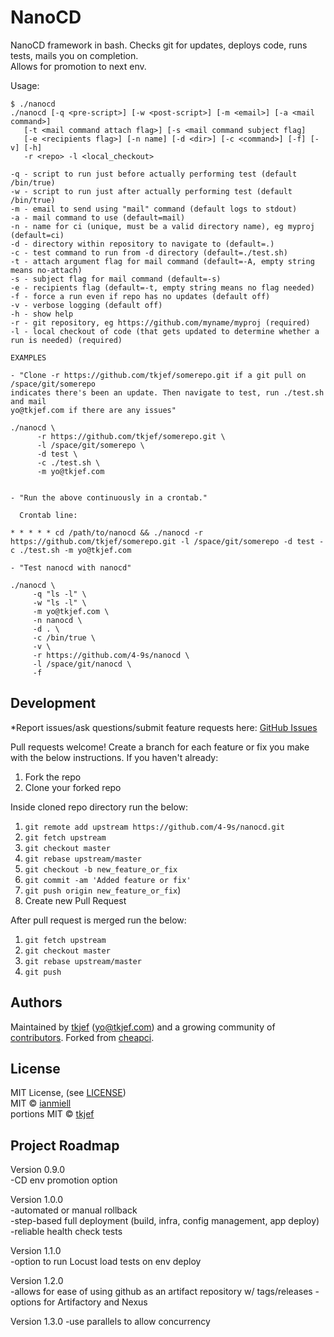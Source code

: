 NanoCD
=======

NanoCD framework in bash. Checks git for updates, deploys code, runs tests, mails you on completion.  
Allows for promotion to next env.  

Usage:  

```
$ ./nanocd
./nanocd [-q <pre-script>] [-w <post-script>] [-m <email>] [-a <mail command>]
   [-t <mail command attach flag>] [-s <mail command subject flag]
   [-e <recipients flag>] [-n name] [-d <dir>] [-c <command>] [-f] [-v] [-h]
   -r <repo> -l <local_checkout>

-q - script to run just before actually performing test (default /bin/true)
-w - script to run just after actually performing test (default /bin/true)
-m - email to send using "mail" command (default logs to stdout)
-a - mail command to use (default=mail)
-n - name for ci (unique, must be a valid directory name), eg myproj (default=ci)
-d - directory within repository to navigate to (default=.)
-c - test command to run from -d directory (default=./test.sh)
-t - attach argument flag for mail command (default=-A, empty string means no-attach)
-s - subject flag for mail command (default=-s)
-e - recipients flag (default=-t, empty string means no flag needed)
-f - force a run even if repo has no updates (default off)
-v - verbose logging (default off)
-h - show help
-r - git repository, eg https://github.com/myname/myproj (required)
-l - local checkout of code (that gets updated to determine whether a run is needed) (required)

EXAMPLES

- "Clone -r https://github.com/tkjef/somerepo.git if a git pull on /space/git/somerepo 
indicates there's been an update. Then navigate to test, run ./test.sh and mail 
yo@tkjef.com if there are any issues"

./nanocd \
      -r https://github.com/tkjef/somerepo.git \
      -l /space/git/somerepo \
      -d test \
      -c ./test.sh \
      -m yo@tkjef.com


- "Run the above continuously in a crontab."

  Crontab line:

* * * * * cd /path/to/nanocd && ./nanocd -r https://github.com/tkjef/somerepo.git -l /space/git/somerepo -d test -c ./test.sh -m yo@tkjef.com

- "Test nanocd with nanocd"

./nanocd \
     -q "ls -l" \
     -w "ls -l" \
     -m yo@tkjef.com \
     -n nanocd \
     -d . \
     -c /bin/true \
     -v \
     -r https://github.com/4-9s/nanocd \
     -l /space/git/nanocd \
     -f

```

## Development

*Report issues/ask questions/submit feature requests here: [GitHub Issues][issues]

Pull requests welcome!
Create a branch for each feature or fix you make with the below instructions.
If you haven't already:
1. Fork the repo
2. Clone your forked repo

Inside cloned repo directory run the below:
1. `git remote add upstream https://github.com/4-9s/nanocd.git`
2. `git fetch upstream`
3. `git checkout master`
4. `git rebase upstream/master`
5. `git checkout -b new_feature_or_fix`
6. `git commit -am 'Added feature or fix'`
7. `git push origin new_feature_or_fix`)
8. Create new Pull Request

After pull request is merged run the below:
1. `git fetch upstream`
2. `git checkout master`
3. `git rebase upstream/master`
4. `git push`

## Authors

Maintained by [tkjef][tkjef] (<yo@tkjef.com>) and a growing community of [contributors][contributors]. Forked from [cheapci][cheapci].

## License

MIT License, (see [LICENSE][license])  
MIT © [ianmiell][ianmiell]  
portions MIT © [tkjef][tkjef]  

[contributors]: https://github.com/4-9s/nanocd/graphs/contributors
[tkjef]: https://github.com/tkjef
[ianmiell]: https://github.com/ianmiell
[cheapci]: https://github.com/ianmiell/cheapci
[issues]: https://github.com/4-9s/nanocd/issues
[license]: https://github.com/4-9s/nanocd/blob/master/LICENSE
[twitter]: https://twitter.com/4-9s_io
[website]: http://www.4-9s.io/

## Project Roadmap

Version 0.9.0  
    -CD env promotion option  

Version 1.0.0  
    -automated or manual rollback  
    -step-based full deployment (build, infra, config management, app deploy)  
    -reliable health check tests  

Version 1.1.0  
    -option to run Locust load tests on env deploy  

Version 1.2.0  
    -allows for ease of using github as an artifact repository w/ tags/releases
    -options for Artifactory and Nexus  

Version 1.3.0
    -use parallels to allow concurrency  
